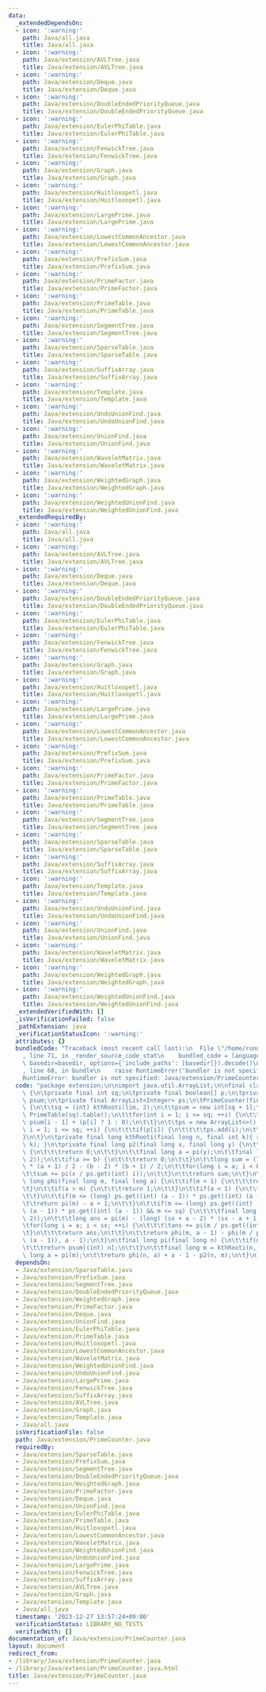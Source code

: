 ```yaml
---
data:
  _extendedDependsOn:
  - icon: ':warning:'
    path: Java/all.java
    title: Java/all.java
  - icon: ':warning:'
    path: Java/extension/AVLTree.java
    title: Java/extension/AVLTree.java
  - icon: ':warning:'
    path: Java/extension/Deque.java
    title: Java/extension/Deque.java
  - icon: ':warning:'
    path: Java/extension/DoubleEndedPriorityQueue.java
    title: Java/extension/DoubleEndedPriorityQueue.java
  - icon: ':warning:'
    path: Java/extension/EulerPhiTable.java
    title: Java/extension/EulerPhiTable.java
  - icon: ':warning:'
    path: Java/extension/FenwickTree.java
    title: Java/extension/FenwickTree.java
  - icon: ':warning:'
    path: Java/extension/Graph.java
    title: Java/extension/Graph.java
  - icon: ':warning:'
    path: Java/extension/Huitloxopetl.java
    title: Java/extension/Huitloxopetl.java
  - icon: ':warning:'
    path: Java/extension/LargePrime.java
    title: Java/extension/LargePrime.java
  - icon: ':warning:'
    path: Java/extension/LowestCommonAncestor.java
    title: Java/extension/LowestCommonAncestor.java
  - icon: ':warning:'
    path: Java/extension/PrefixSum.java
    title: Java/extension/PrefixSum.java
  - icon: ':warning:'
    path: Java/extension/PrimeFactor.java
    title: Java/extension/PrimeFactor.java
  - icon: ':warning:'
    path: Java/extension/PrimeTable.java
    title: Java/extension/PrimeTable.java
  - icon: ':warning:'
    path: Java/extension/SegmentTree.java
    title: Java/extension/SegmentTree.java
  - icon: ':warning:'
    path: Java/extension/SparseTable.java
    title: Java/extension/SparseTable.java
  - icon: ':warning:'
    path: Java/extension/SuffixArray.java
    title: Java/extension/SuffixArray.java
  - icon: ':warning:'
    path: Java/extension/Template.java
    title: Java/extension/Template.java
  - icon: ':warning:'
    path: Java/extension/UndoUnionFind.java
    title: Java/extension/UndoUnionFind.java
  - icon: ':warning:'
    path: Java/extension/UnionFind.java
    title: Java/extension/UnionFind.java
  - icon: ':warning:'
    path: Java/extension/WaveletMatrix.java
    title: Java/extension/WaveletMatrix.java
  - icon: ':warning:'
    path: Java/extension/WeightedGraph.java
    title: Java/extension/WeightedGraph.java
  - icon: ':warning:'
    path: Java/extension/WeightedUnionFind.java
    title: Java/extension/WeightedUnionFind.java
  _extendedRequiredBy:
  - icon: ':warning:'
    path: Java/all.java
    title: Java/all.java
  - icon: ':warning:'
    path: Java/extension/AVLTree.java
    title: Java/extension/AVLTree.java
  - icon: ':warning:'
    path: Java/extension/Deque.java
    title: Java/extension/Deque.java
  - icon: ':warning:'
    path: Java/extension/DoubleEndedPriorityQueue.java
    title: Java/extension/DoubleEndedPriorityQueue.java
  - icon: ':warning:'
    path: Java/extension/EulerPhiTable.java
    title: Java/extension/EulerPhiTable.java
  - icon: ':warning:'
    path: Java/extension/FenwickTree.java
    title: Java/extension/FenwickTree.java
  - icon: ':warning:'
    path: Java/extension/Graph.java
    title: Java/extension/Graph.java
  - icon: ':warning:'
    path: Java/extension/Huitloxopetl.java
    title: Java/extension/Huitloxopetl.java
  - icon: ':warning:'
    path: Java/extension/LargePrime.java
    title: Java/extension/LargePrime.java
  - icon: ':warning:'
    path: Java/extension/LowestCommonAncestor.java
    title: Java/extension/LowestCommonAncestor.java
  - icon: ':warning:'
    path: Java/extension/PrefixSum.java
    title: Java/extension/PrefixSum.java
  - icon: ':warning:'
    path: Java/extension/PrimeFactor.java
    title: Java/extension/PrimeFactor.java
  - icon: ':warning:'
    path: Java/extension/PrimeTable.java
    title: Java/extension/PrimeTable.java
  - icon: ':warning:'
    path: Java/extension/SegmentTree.java
    title: Java/extension/SegmentTree.java
  - icon: ':warning:'
    path: Java/extension/SparseTable.java
    title: Java/extension/SparseTable.java
  - icon: ':warning:'
    path: Java/extension/SuffixArray.java
    title: Java/extension/SuffixArray.java
  - icon: ':warning:'
    path: Java/extension/Template.java
    title: Java/extension/Template.java
  - icon: ':warning:'
    path: Java/extension/UndoUnionFind.java
    title: Java/extension/UndoUnionFind.java
  - icon: ':warning:'
    path: Java/extension/UnionFind.java
    title: Java/extension/UnionFind.java
  - icon: ':warning:'
    path: Java/extension/WaveletMatrix.java
    title: Java/extension/WaveletMatrix.java
  - icon: ':warning:'
    path: Java/extension/WeightedGraph.java
    title: Java/extension/WeightedGraph.java
  - icon: ':warning:'
    path: Java/extension/WeightedUnionFind.java
    title: Java/extension/WeightedUnionFind.java
  _extendedVerifiedWith: []
  _isVerificationFailed: false
  _pathExtension: java
  _verificationStatusIcon: ':warning:'
  attributes: {}
  bundledCode: "Traceback (most recent call last):\n  File \"/home/runner/.local/lib/python3.10/site-packages/onlinejudge_verify/documentation/build.py\"\
    , line 71, in _render_source_code_stat\n    bundled_code = language.bundle(stat.path,\
    \ basedir=basedir, options={'include_paths': [basedir]}).decode()\n  File \"/home/runner/.local/lib/python3.10/site-packages/onlinejudge_verify/languages/user_defined.py\"\
    , line 68, in bundle\n    raise RuntimeError('bundler is not specified: {}'.format(str(path)))\n\
    RuntimeError: bundler is not specified: Java/extension/PrimeCounter.java\n"
  code: "package extension;\n\nimport java.util.ArrayList;\n\nfinal class PrimeCounter\
    \ {\n\tprivate final int sq;\n\tprivate final boolean[] p;\n\tprivate final int[]\
    \ psum;\n\tprivate final ArrayList<Integer> ps;\n\tPrimeCounter(final long lim)\
    \ {\n\t\tsq = (int) kthRooti(lim, 2);\n\t\tpsum = new int[sq + 1];\n\t\tp = new\
    \ PrimeTable(sq).table();\n\t\tfor(int i = 1; i <= sq; ++i) {\n\t\t\tpsum[i] =\
    \ psum[i - 1] + (p[i] ? 1 : 0);\n\t\t}\n\t\tps = new ArrayList<>();\n\t\tfor(int\
    \ i = 1; i <= sq; ++i) {\n\t\t\tif(p[i]) {\n\t\t\t\tps.add(i);\n\t\t\t}\n\t\t\
    }\n\t}\n\tprivate final long kthRooti(final long n, final int k){ return Utility.kthRoot(n,\
    \ k); }\n\tprivate final long p2(final long x, final long y) {\n\t\tif(x < 4)\
    \ {\n\t\t\treturn 0;\n\t\t}\n\t\tfinal long a = pi(y);\n\t\tfinal long b = pi(kthRooti(x,\
    \ 2));\n\t\tif(a >= b) {\n\t\t\treturn 0;\n\t\t}\n\t\tlong sum = (long) (a - 2)\
    \ * (a + 1) / 2 - (b - 2) * (b + 1) / 2;\n\t\tfor(long i = a; i < b; ++i) {\n\t\
    \t\tsum += pi(x / ps.get((int) i));\n\t\t}\n\t\treturn sum;\n\t}\n\tprivate final\
    \ long phi(final long m, final long a) {\n\t\tif(m < 1) {\n\t\t\treturn 0;\n\t\
    \t}\n\t\tif(a > m) {\n\t\t\treturn 1;\n\t\t}\n\t\tif(a < 1) {\n\t\t\treturn m;\n\
    \t\t}\n\t\tif(m <= (long) ps.get((int) (a - 1)) * ps.get((int) (a - 1))) {\n\t\
    \t\treturn pi(m) - a + 1;\n\t\t}\n\t\tif(m <= (long) ps.get((int) (a - 1)) * ps.get((int)\
    \ (a - 1)) * ps.get((int) (a - 1)) && m <= sq) {\n\t\t\tfinal long sx = pi(kthRooti(m,\
    \ 2));\n\t\t\tlong ans = pi(m) - (long) (sx + a - 2) * (sx - a + 1) / 2;\n\t\t\
    \tfor(long i = a; i < sx; ++i) {\n\t\t\t\tans += pi(m / ps.get((int) i));\n\t\t\
    \t}\n\t\t\treturn ans;\n\t\t}\n\t\treturn phi(m, a - 1) - phi(m / ps.get((int)\
    \ (a - 1)), a - 1);\n\t}\n\tfinal long pi(final long n) {\n\t\tif(n <= sq) {\n\
    \t\t\treturn psum[(int) n];\n\t\t}\n\t\tfinal long m = kthRooti(n, 3);\n\t\tfinal\
    \ long a = pi(m);\n\t\treturn phi(n, a) + a - 1 - p2(n, m);\n\t}\n}"
  dependsOn:
  - Java/extension/SparseTable.java
  - Java/extension/PrefixSum.java
  - Java/extension/SegmentTree.java
  - Java/extension/DoubleEndedPriorityQueue.java
  - Java/extension/WeightedGraph.java
  - Java/extension/PrimeFactor.java
  - Java/extension/Deque.java
  - Java/extension/UnionFind.java
  - Java/extension/EulerPhiTable.java
  - Java/extension/PrimeTable.java
  - Java/extension/Huitloxopetl.java
  - Java/extension/LowestCommonAncestor.java
  - Java/extension/WaveletMatrix.java
  - Java/extension/WeightedUnionFind.java
  - Java/extension/UndoUnionFind.java
  - Java/extension/LargePrime.java
  - Java/extension/FenwickTree.java
  - Java/extension/SuffixArray.java
  - Java/extension/AVLTree.java
  - Java/extension/Graph.java
  - Java/extension/Template.java
  - Java/all.java
  isVerificationFile: false
  path: Java/extension/PrimeCounter.java
  requiredBy:
  - Java/extension/SparseTable.java
  - Java/extension/PrefixSum.java
  - Java/extension/SegmentTree.java
  - Java/extension/DoubleEndedPriorityQueue.java
  - Java/extension/WeightedGraph.java
  - Java/extension/PrimeFactor.java
  - Java/extension/Deque.java
  - Java/extension/UnionFind.java
  - Java/extension/EulerPhiTable.java
  - Java/extension/PrimeTable.java
  - Java/extension/Huitloxopetl.java
  - Java/extension/LowestCommonAncestor.java
  - Java/extension/WaveletMatrix.java
  - Java/extension/WeightedUnionFind.java
  - Java/extension/UndoUnionFind.java
  - Java/extension/LargePrime.java
  - Java/extension/FenwickTree.java
  - Java/extension/SuffixArray.java
  - Java/extension/AVLTree.java
  - Java/extension/Graph.java
  - Java/extension/Template.java
  - Java/all.java
  timestamp: '2023-12-27 13:57:24+09:00'
  verificationStatus: LIBRARY_NO_TESTS
  verifiedWith: []
documentation_of: Java/extension/PrimeCounter.java
layout: document
redirect_from:
- /library/Java/extension/PrimeCounter.java
- /library/Java/extension/PrimeCounter.java.html
title: Java/extension/PrimeCounter.java
---
```

